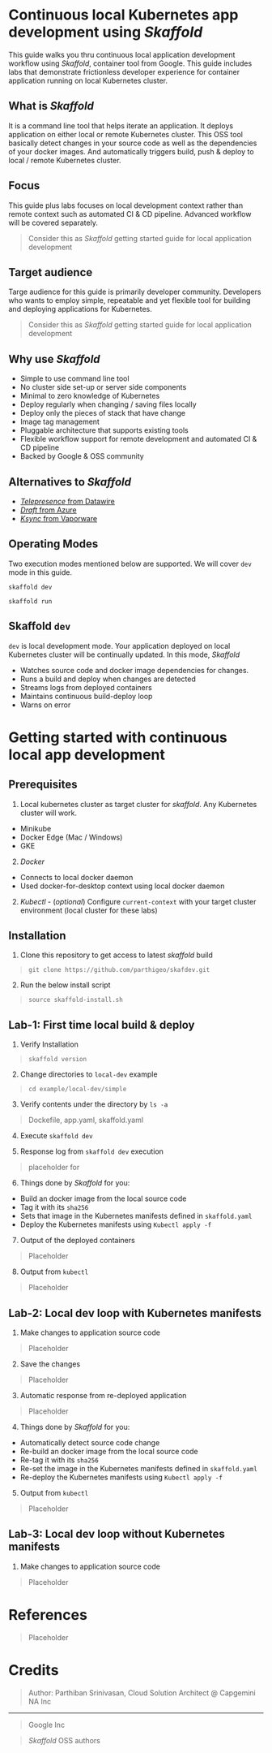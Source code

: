 # Continuous local Kubernetes app development using *Skaffold*
This guide walks you thru continuous local application development workflow using *Skaffold*, container tool from Google. This guide includes labs that demonstrate frictionless developer experience for container application running on local Kubernetes cluster.

## What is *Skaffold*
It is a command line tool that helps iterate an application. It deploys application on either local or remote Kubernetes cluster. This OSS tool basically detect changes in your source code as well as the dependencies of your docker images. And automatically triggers build, push & deploy to local / remote Kubernetes cluster.

## Focus
This guide plus labs focuses on local development context rather than remote context such as automated CI & CD pipeline. Advanced workflow will be covered separately.

> Consider this as *Skaffold* getting started guide for local application development

## Target audience
Targe audience for this guide is primarily developer community. Developers who wants to employ simple, repeatable and yet flexible tool for building and deploying applications for Kubernetes.

> Consider this as *Skaffold* getting started guide for local application development

## Why use *Skaffold*
* Simple to use command line tool
* No cluster side set-up or server side components
* Minimal to zero knowledge of Kubernetes
* Deploy regularly when changing / saving files locally
* Deploy only the pieces of stack that have change
* Image tag management
* Pluggable architecture that supports existing tools
* Flexible workflow support for remote development and  automated CI & CD pipeline
* Backed by Google & OSS community

## Alternatives to *Skaffold*
* [_Telepresence_ from Datawire](https://www.telepresence.io/ "Telepresence's homepage")
* [_Draft_ from Azure](https://draft.sh/ "Draft's homepage")
* [_Ksync_ from Vaporware](https://vapor-ware.github.io/ksync/ "Ksync's homepage")

## Operating Modes
Two execution modes mentioned below are supported. We will cover `dev` mode in this guide.

`skaffold dev`

`skaffold run`

## Skaffold `dev`
`dev` is local development mode. Your application deployed on local Kubernetes cluster will be continually updated.  In this mode, *Skaffold*

* Watches source code and docker image dependencies for changes.
* Runs a build  and deploy when changes are detected
* Streams logs from deployed containers
* Maintains continuous build-deploy loop
* Warns on error

# Getting started with continuous local app development   
## Prerequisites   
1. Local kubernetes cluster as target cluster for *skaffold*. Any Kubernetes cluster will work.
* Minikube
* Docker Edge (Mac / Windows)
* GKE

2. *Docker*
* Connects to local docker daemon
* Used docker-for-desktop context using local docker daemon

2. *Kubectl* - (_optional_)
Configure `current-context` with your target cluster environment (local cluster for these labs)

## Installation   
1. Clone this repository to get access to latest *skaffold* build
> `git clone https://github.com/parthigeo/skafdev.git`

2. Run the below install script
> `source skaffold-install.sh`

## Lab-1: First time local build & deploy
1. Verify Installation
> `skaffold version`

2. Change directories to `local-dev` example
> `cd example/local-dev/simple`

3. Verify contents under the directory by `ls -a`
> Dockefile, app.yaml, skaffold.yaml

4. Execute `skaffold dev`

5. Response log from `skaffold dev` execution
> placeholder for

6. Things done by *Skaffold* for you:
* Build an docker image from the local source code
* Tag it with its `sha256`
* Sets that image in the Kubernetes manifests defined in `skaffold.yaml`
* Deploy the Kubernetes manifests using `Kubectl apply -f`

7. Output of the deployed containers
> Placeholder

8. Output from `kubectl`
> Placeholder

## Lab-2: Local dev loop with Kubernetes manifests
1. Make changes to application source code
> Placeholder

2. Save the changes
> Placeholder

3. Automatic response from re-deployed application
> Placeholder

4. Things done by *Skaffold* for you:
* Automatically detect source code change
* Re-build an docker image from the local source code
* Re-tag it with its `sha256`
* Re-set the image in the Kubernetes manifests defined in `skaffold.yaml`
* Re-deploy the Kubernetes manifests using `Kubectl apply -f`

5. Output from `kubectl`
> Placeholder

## Lab-3: Local dev loop without Kubernetes manifests
1. Make changes to application source code
> Placeholder

# References
> Placeholder

# Credits
>Author: Parthiban Srinivasan, Cloud Solution Architect @ Capgemini NA Inc
___
>Google Inc

>*Skaffold* OSS authors
